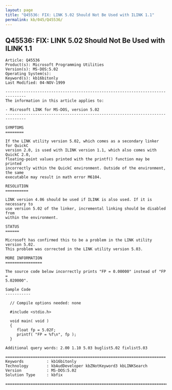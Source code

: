 ```yaml
---
layout: page
title: "Q45536: FIX: LINK 5.02 Should Not Be Used with ILINK 1.1"
permalink: kb/045/Q45536/
---
```


## Q45536: FIX: LINK 5.02 Should Not Be Used with ILINK 1.1

	Article: Q45536
	Product(s): Microsoft Programming Utilities
	Version(s): MS-DOS:5.02
	Operating System(s): 
	Keyword(s): kb16bitonly
	Last Modified: 04-NOV-1999
	
	-------------------------------------------------------------------------------
	The information in this article applies to:
	
	- Microsoft LINK for MS-DOS, version 5.02 
	-------------------------------------------------------------------------------
	
	SYMPTOMS
	========
	
	If the LINK utility version 5.02, which comes as a secondary linker for QuickC
	version 2.0, is used with ILINK version 1.1, which also comes with QuickC 2.0,
	floating-point values printed with the printf() function may be printed
	incorrectly within the QuickC environment. Outside of the environment, the same
	executable may result in math error M6104.
	
	RESOLUTION
	==========
	
	LINK version 4.06 should be used if ILINK is also used. If it is necessary to
	use version 5.02 of the linker, incremental linking should be disabled from
	within the environment.
	
	STATUS
	======
	
	Microsoft has confirmed this to be a problem in the LINK utility version 5.02.
	This problem was corrected in the LINK utility version 5.03.
	
	MORE INFORMATION
	================
	
	The source code below incorrectly prints "FP = 0.00000" instead of "FP =
	5.020000".
	
	Sample Code
	-----------
	
	  // Compile options needed: none
	
	  #include <stdio.h>
	
	  void main( void )
	  {
	     float fp = 5.02F;
	     printf( "FP = %f\n", fp );
	  }
	
	Additional query words: 2.00 1.10 5.03 buglist5.02 fixlist5.03
	
	======================================================================
	Keywords          : kb16bitonly 
	Technology        : kbAudDeveloper kbZNotKeyword3 kbLINKSearch
	Version           : MS-DOS:5.02
	Solution Type     : kbfix
	
	=============================================================================
	
